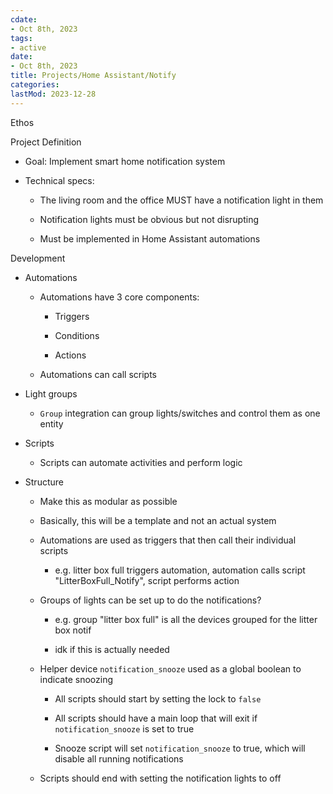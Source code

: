 ```yaml
---
cdate:
- Oct 8th, 2023
tags:
- active
date:
- Oct 8th, 2023
title: Projects/Home Assistant/Notify
categories:
lastMod: 2023-12-28
---
```

Ethos

Project Definition

  + Goal: Implement smart home notification system

  + Technical specs:

    + The living room and the office MUST have a notification light in them

    + Notification lights must be obvious but not disrupting

    + Must be implemented in Home Assistant automations

Development

  + Automations
    + Automations have 3 core components:

      + Triggers

      + Conditions

      + Actions

    + Automations can call scripts

  + Light groups

    + `Group` integration can group lights/switches and control them as one entity

  + Scripts

    + Scripts can automate activities and perform logic

  + Structure

    + Make this as modular as possible

    + Basically, this will be a template and not an actual system

    + Automations are used as triggers that then call their individual scripts

      + e.g. litter box full triggers automation, automation calls script "LitterBoxFull_Notify", script performs action

    + Groups of lights can be set up to do the notifications?


      + e.g. group "litter box full" is all the devices grouped for the litter box notif

      + idk if this is actually needed

    + Helper device `notification_snooze` used as a global boolean to indicate snoozing

      + All scripts should start by setting the lock to `false`

      + All scripts should have a main loop that will exit if `notification_snooze` is set to true

      + Snooze script will set `notification_snooze` to true, which will disable all running notifications

    + Scripts should end with setting the notification lights to off
